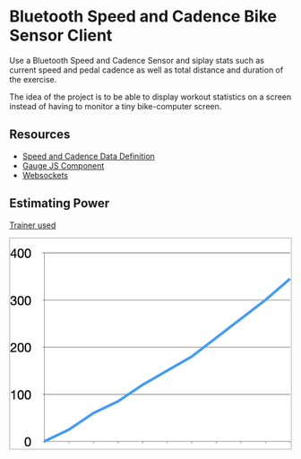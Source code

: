 # Bluetooth Speed and Cadence Bike Sensor Client
Use a Bluetooth Speed and Cadence Sensor and siplay stats such as current speed and pedal cadence as well as total distance and duration of the exercise.

The idea of the project is to be able to display workout statistics on a screen instead of having to monitor a tiny bike-computer screen.

## Resources
* [Speed and Cadence Data Definition](https://github.com/sputnikdev/bluetooth-gatt-parser/blob/master/src/main/resources/gatt/characteristic/org.bluetooth.characteristic.csc_measurement.xml)
* [Gauge JS Component](https://bernii.github.io/gauge.js/#!)
* [Websockets](https://developer.mozilla.org/en-US/docs/Web/API/WebSockets_API)

## Estimating Power
[Trainer used](https://www.amazon.de/Elite-Rollentrainer-Novo-Mag-Force/dp/B01K52T51M)

![Elite Novo Mag Force, level 3/8](./TrainerPower.png)
